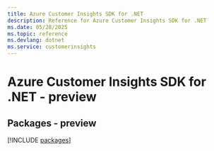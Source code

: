 ```yaml
---
title: Azure Customer Insights SDK for .NET
description: Reference for Azure Customer Insights SDK for .NET
ms.date: 05/28/2025
ms.topic: reference
ms.devlang: dotnet
ms.service: customerinsights
---
```

# Azure Customer Insights SDK for .NET - preview
## Packages - preview
[!INCLUDE [packages](customer-insights-index.md)]